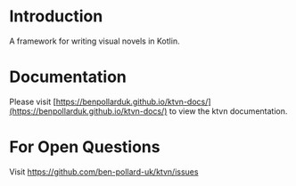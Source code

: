 # Introduction 
A framework for writing visual novels in Kotlin.

# Documentation
Please visit [https://benpollarduk.github.io/ktvn-docs/](https://benpollarduk.github.io/ktvn-docs/) to view the ktvn documentation.

# For Open Questions
Visit https://github.com/ben-pollard-uk/ktvn/issues
